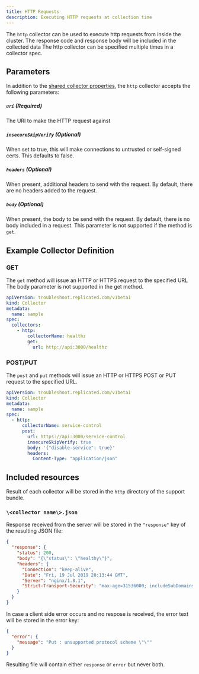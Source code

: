 ```yaml
---
title: HTTP Requests
description: Executing HTTP requests at collection time
---
```


The `http` collector can be used to execute http requests from inside the cluster.
The response code and response body will be included in the collected data
The http collector can be specified multiple times in a collector spec.

## Parameters

In addition to the [shared collector properties](https://troubleshoot.io), the `http` collector accepts the following parameters:

##### `uri` (Required)
The URI to make the HTTP request against

##### `insecureSkipVerify` (Optional)
When set to true, this will make connections to untrusted or self-signed certs.
This defaults to false.

##### `headers` (Optional)
When present, additional headers to send with the request.
By default, there are no headers added to the request.

##### `body` (Optional)
When present, the body to be send with the request.
By default, there is no body included in a request.
This parameter is not supported if the method is `get`.

## Example Collector Definition

### GET

The `get` method will issue an HTTP or HTTPS request to the specified URL
The body parameter is not supported in the get method.

```yaml
apiVersion: troubleshoot.replicated.com/v1beta1
kind: Collector
metadata:
  name: sample
spec:
  collectors:
    - http:
        collectorName: healthz
        get:
          url: http://api:3000/healthz
```


### POST/PUT

The `post` and `put` methods will issue an HTTP or HTTPS POST or PUT request to the specified URL.

```yaml
apiVersion: troubleshoot.replicated.com/v1beta1
kind: Collector
metadata:
  name: sample
spec:
  - http:
      collectorName: service-control
      post:
        url: https://api:3000/service-control
        insecureSkipVerify: true
        body: '{"disable-service": true}'
        headers:
          Content-Type: "application/json"
```

## Included resources

Result of each collector will be stored in the `http` directory of the support bundle.

### `\<collector name\>.json`

Response received from the server will be stored in the `"response"` key of the resulting JSON file:

```json
{
  "response": {
    "status": 200,
    "body": "{\"status\": \"healthy\"}",
    "headers": {
      "Connection": "keep-alive",
      "Date": "Fri, 19 Jul 2019 20:13:44 GMT",
      "Server": "nginx/1.8.1",
      "Strict-Transport-Security": "max-age=31536000; includeSubDomains"
    }
  }
}
```

In case a client side error occurs and no respose is received, the error text will be stored in the error key:

```json
{
  "error": {
    "message": "Put : unsupported protocol scheme \"\""
  }
}
```

Resulting file will contain either `response` or `error` but never both.
